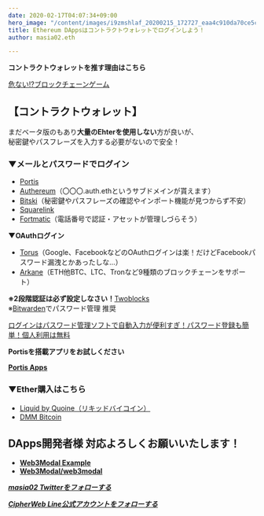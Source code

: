 ```yaml
---
date: 2020-02-17T04:07:34+09:00
hero_image: "/content/images/i9zmshlaf_20200215_172727_eaa4c910da70ce5c2a601b2c8a0a8801_m.jpg"
title: Ethereum DAppsはコントラクトウォレットでログインしよう！
author: masia02.eth

---
```

**コントラクトウォレットを推す理由はこちら**

[危ない!?ブロックチェーンゲーム](https://www.dapps-play.net/blog/sunflower-sutra)

## 【コントラクトウォレット】

まだベータ版のもあり**大量のEhterを使用しない**方が良いが、  
秘密鍵やパスフレーズを入力する必要がないので安全！

### ▼メールとパスワードでログイン

* [Portis](https://appfav.net/webapps/item.php?appId=20)
* [Authereum](https://appfav.net/webapps/item.php?appId=828)（〇〇〇.auth.ethというサブドメインが貰えます）
* [Bitski](https://appfav.net/webapps/item.php?appId=815)（秘密鍵やパスフレーズの確認やインポート機能が見つからず不安）
* [Squarelink](https://appfav.net/webapps/item.php?appId=830)
* [Fortmatic](https://appfav.net/webapps/item.php?appId=814)（電話番号で認証・アセットが管理しづらそう）

**▼OAuthログイン**

* [Torus](https://appfav.net/webapps/item.php?appId=829)（Google、FacebookなどのOAuthログインは楽！だけどFacebookパスワード漏洩とかあったしな…）
* [Arkane](https://appfav.net/webapps/item.php?appId=831)（ETH他BTC、LTC、Tronなど9種類のブロックチェーンをサポート）

**※2段階認証は必ず設定しなさい！**[Twoblocks](https://appfav.net/webapps/item.php?appId=832)  
※[Bitwarden](https://appfav.net/webapps/item.php?appId=55)でパスワード管理 推奨

[ログインはパスワード管理ソフトで自動入力が便利すぎ！パスワード登録も簡単！個人利用は無料](https://appfav.net/blog/2020/01/07/%e3%83%ad%e3%82%b0%e3%82%a4%e3%83%b3%e3%81%af%e3%83%91%e3%82%b9%e3%83%af%e3%83%bc%e3%83%89%e7%ae%a1%e7%90%86%e3%82%bd%e3%83%95%e3%83%88%e3%81%a7%e8%87%aa%e5%8b%95%e5%85%a5%e5%8a%9b%e3%81%8c%e4%be%bf/)

**Portisを搭載アプリをお試しください**

[**Portis Apps**](https://apps.portis.io/)

### ▼Ether購入はこちら

* [Liquid by Quoine（リキッドバイコイン）](https://px.a8.net/svt/ejp?a8mat=2ZL5EQ+2G4BPM+3UOI+5YZ77)
* [DMM Bitcoin](https://tr.smaad.net/redirect?zo=823327218&ad=739007590&d=cd7293bcc425c0a039294b890277c9dfe552a02c504c75b749a1cf12595daab7)

## DApps開発者様 対応よろしくお願いいたします！

* [**Web3Modal Example**](https://web3connect.com/)
* [**Web3Modal/web3modal**](https://github.com/web3connect/web3connect)

[**_masia02 Twitterをフォローする_**](https://twitter.com/masia02)

[**_CipherWeb Line公式アカウントをフォローする_**](https://lin.ee/C11BGoW)